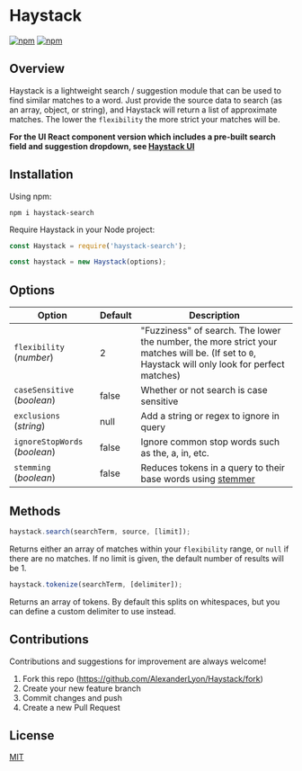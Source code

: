 # Haystack
[![npm](https://img.shields.io/npm/v/haystack-search.svg?style=flat-square)](https://www.npmjs.com/package/haystack-search)
[![npm](https://img.shields.io/npm/dt/haystack-search.svg?style=flat-square)](https://www.npmjs.com/package/haystack-search)

## Overview
Haystack is a lightweight search / suggestion module that can be used to find similar matches to a word. Just provide the source data to search (as an array, object, or string), and Haystack will return a list of approximate matches. The lower the `flexibility` the more strict your matches will be.

**For the UI React component version which includes a pre-built search field and suggestion dropdown, see [Haystack UI](https://github.com/AlexanderLyon/Haystack-UI "Haystack UI")**

## Installation
Using npm:
```shell
npm i haystack-search
```

Require Haystack in your Node project:
```javascript
const Haystack = require('haystack-search');
```
```javascript
const haystack = new Haystack(options);
```

## Options
| Option      | Default     | Description |
| ----------- | ----------- | ----------- |
| `flexibility` (*number*)      | 2       | "Fuzziness" of search. The lower the number, the more strict your matches will be. (If set to `0`, Haystack will only look for perfect matches) |
| `caseSensitive` (*boolean*)   | false        | Whether or not search is case sensitive |
| `exclusions` (*string*)   | null        | Add a string or regex to ignore in query |
| `ignoreStopWords` (*boolean*)   | false        | Ignore common stop words such as the, a, in, etc. |
| `stemming` (*boolean*)   | false        | Reduces tokens in a query to their base words using [stemmer](https://github.com/words/stemmer "stemmer") |


## Methods
```javascript
haystack.search(searchTerm, source, [limit]);
```

Returns either an array of matches within your `flexibility` range, or `null` if there are no matches. If no limit is given, the default number of results will be 1.

```javascript
haystack.tokenize(searchTerm, [delimiter]);
```

Returns an array of tokens. By default this splits on whitespaces, but you can define a custom delimiter to use instead.

## Contributions

Contributions and suggestions for improvement are always welcome!

1. Fork this repo (<https://github.com/AlexanderLyon/Haystack/fork>)
2. Create your new feature branch
3. Commit changes and push
4. Create a new Pull Request

## License

[MIT](https://github.com/AlexanderLyon/Haystack/blob/master/LICENSE "MIT License")
